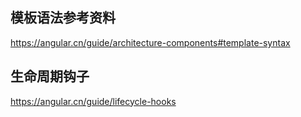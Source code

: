 ## 模板语法参考资料
https://angular.cn/guide/architecture-components#template-syntax

## 生命周期钩子
https://angular.cn/guide/lifecycle-hooks

